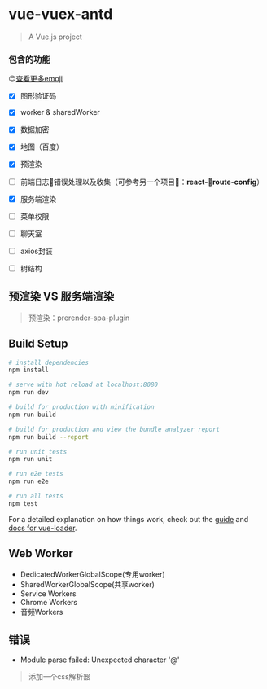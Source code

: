 # vue-vuex-antd

> A Vue.js project
### 包含的功能
:blush:[查看更多emoji](https://github.com/guodongxiaren/README/blob/master/emoji.md)
+ [x] 图形验证码
+ [x] worker & sharedWorker
+ [x] 数据加密
+ [x] 地图（百度）
+ [x] 预渲染
+ [ ] 前端日志错误处理以及收集（可参考另一个项目：**react-route-config**）
+ [x] 服务端渲染
+ [ ] 菜单权限
+ [ ] 聊天室
+ [ ] axios封装
+ [ ] 树结构


## 预渲染 VS 服务端渲染

> 预渲染：prerender-spa-plugin


## Build Setup

``` bash
# install dependencies
npm install

# serve with hot reload at localhost:8080
npm run dev

# build for production with minification
npm run build

# build for production and view the bundle analyzer report
npm run build --report

# run unit tests
npm run unit

# run e2e tests
npm run e2e

# run all tests
npm test
```

For a detailed explanation on how things work, check out the [guide](http://vuejs-templates.github.io/webpack/) and [docs for vue-loader](http://vuejs.github.io/vue-loader).

## Web Worker
+ DedicatedWorkerGlobalScope(专用worker)
+ SharedWorkerGlobalScope(共享worker)
+ Service Workers
+ Chrome Workers
+ 音频Workers


## 错误
+ Module parse failed: Unexpected character '@'
> 添加一个css解析器

